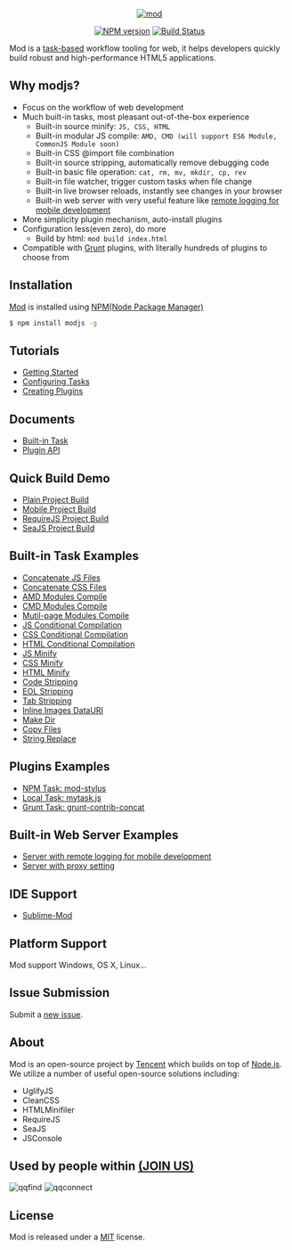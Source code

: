 <p align="center">
<a href="http://madscript.com/modjs" target="_blank">
<img src="https://f.cloud.github.com/assets/677114/1474125/3f5b2460-4629-11e3-8a3d-6b4e0162e0cf.png" alt="mod" style="max-width:100%;">
</a>
</p>

<p align="center">
<a href="http://badge.fury.io/js/modjs"><img src="https://badge.fury.io/js/modjs.png" alt="NPM version" style="max-width:100%;"></a>
<a href="http://travis-ci.org/modulejs/modjs"><img src="https://secure.travis-ci.org/modulejs/modjs.png?branch=master" alt="Build Status" style="max-width:100%;"></a>
</p>


Mod is a [task-based](https://github.com/taskjs/spec) workflow tooling for web, it helps developers quickly build robust and high-performance HTML5 applications.

## Why modjs?
* Focus on the workflow of web development
* Much built-in tasks, most pleasant out-of-the-box experience
    - Built-in source minify: `JS, CSS, HTML`
    - Built-in modular JS compile: `AMD, CMD (will support ES6 Module, CommonJS Module soon)`
    - Built-in CSS @import file combination
    - Built-in source stripping, automatically remove debugging code
    - Built-in basic file operation: `cat, rm, mv, mkdir, cp, rev`
    - Built-in file watcher, trigger custom tasks when file change
    - Built-in live browser reloads, instantly see changes in your browser
    - Built-in web server with very useful feature like [remote logging for mobile development](https://github.com/modulejs/modjs/tree/master/example/serverconsole)
* More simplicity plugin mechanism, auto-install plugins
* Configuration less(even zero), do more
    - Build by html: `mod build index.html`
* Compatible with [Grunt](http://gruntjs.com) plugins, with literally hundreds of plugins to choose from

## Installation
[Mod](https://npmjs.org/package/modjs) is installed using [NPM(Node Package Manager)](http://npmjs.org/)
```sh
$ npm install modjs -g
```

## Tutorials
* [Getting Started](https://github.com/modulejs/modjs/tree/master/doc/tutorial/getting-started.md)
* [Configuring Tasks](https://github.com/modulejs/modjs/blob/master/doc/tutorial/configuring-tasks.md)
* [Creating Plugins](https://github.com/modulejs/modjs/tree/master/doc/tutorial/creating-plugins.md)

## Documents
* [Built-in Task](https://github.com/modulejs/modjs/tree/master/doc/tasks)
* [Plugin API](https://github.com/modulejs/modjs/tree/master/doc/api)

## Quick Build Demo
* [Plain Project Build](https://github.com/modulejs/modjs/tree/master/example/buildnormal)
* [Mobile Project Build](https://github.com/modulejs/modjs/tree/master/example/buildmobile)
* [RequireJS Project Build](https://github.com/modulejs/modjs/tree/master/example/buildrequirejs)
* [SeaJS Project Build](https://github.com/modulejs/modjs/tree/master/example/buildseajs)

## Built-in Task Examples
* [Concatenate JS Files](https://github.com/modulejs/modjs/tree/master/example/catjs)
* [Concatenate CSS Files](https://github.com/modulejs/modjs/tree/master/example/catcss)
* [AMD Modules Compile](https://github.com/modulejs/modjs/tree/master/example/compileamd)
* [CMD Modules Compile](https://github.com/modulejs/modjs/tree/master/example/compilecmd)
* [Mutil-page Modules Compile](https://github.com/modulejs/modjs/tree/master/example/compilemultipage)
* [JS Conditional Compilation](https://github.com/modulejs/modjs/tree/master/example/compilejs)
* [CSS Conditional Compilation](https://github.com/modulejs/modjs/tree/master/example/compilecss)
* [HTML Conditional Compilation](https://github.com/modulejs/modjs/tree/master/example/compilehtml)
* [JS Minify](https://github.com/modulejs/modjs/tree/master/example/minjs)
* [CSS Minify](https://github.com/modulejs/modjs/tree/master/example/mincss)
* [HTML Minify](https://github.com/modulejs/modjs/tree/master/example/minhtml)
* [Code Stripping](https://github.com/modulejs/modjs/tree/master/example/stripcode)
* [EOL Stripping](https://github.com/modulejs/modjs/tree/master/example/stripeol)
* [Tab Stripping](https://github.com/modulejs/modjs/tree/master/example/striptab)
* [Inline Images DataURI](https://github.com/modulejs/modjs/tree/master/example/datauri)
* [Make Dir](https://github.com/modulejs/modjs/tree/master/example/mkdir)
* [Copy Files](https://github.com/modulejs/modjs/tree/master/example/cp)
* [String Replace](https://github.com/modulejs/modjs/tree/master/example/replace)

## Plugins Examples
* [NPM Task: mod-stylus](https://github.com/modulejs/modjs/tree/master/example/pluginnpmtask)
* [Local Task: mytask.js](https://github.com/modulejs/modjs/tree/master/example/pluginlocaltask)
* [Grunt Task: grunt-contrib-concat](https://github.com/modulejs/modjs/tree/master/example/plugingrunttask)

## Built-in Web Server Examples
* [Server with remote logging for mobile development](https://github.com/modulejs/modjs/tree/master/example/serverconsole)
* [Server with proxy setting](https://github.com/modulejs/modjs/tree/master/example/serverproxy)

## IDE Support
* [Sublime-Mod](https://github.com/yuanyan/sublime-mod)

## Platform Support
Mod support Windows, OS X, Linux...

## Issue Submission
Submit a [new issue](https://github.com/modulejs/modjs/issues/new).

## About
Mod is an open-source project by [Tencent](http://www.tencent.com/en-us/) which builds on top of [Node.js](https://nodejs.org).
We utilize a number of useful open-source solutions including:

* UglifyJS
* CleanCSS
* HTMLMinifiler
* RequireJS
* SeaJS
* JSConsole

## Used by people within <a href="https://github.com/modulejs/modjs/issues/22">(JOIN US)</a>
![qqfind](http://0.web.qstatic.com/webqqpic/pubapps/0/50/images/big.png)
![qqconnect](http://0.web.qstatic.com/webqqpic/pubapps/0/16/images/big.png)


## License
Mod is released under a [MIT](http://yuanyan.mit-license.org/) license.
